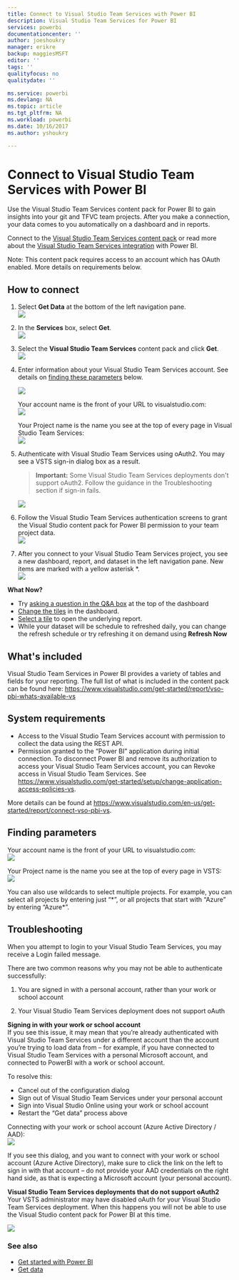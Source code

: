 ```yaml
---
title: Connect to Visual Studio Team Services with Power BI
description: Visual Studio Team Services for Power BI
services: powerbi
documentationcenter: ''
author: joeshoukry
manager: erikre
backup: maggiesMSFT
editor: ''
tags: ''
qualityfocus: no
qualitydate: ''

ms.service: powerbi
ms.devlang: NA
ms.topic: article
ms.tgt_pltfrm: NA
ms.workload: powerbi
ms.date: 10/16/2017
ms.author: yshoukry

---
```

# Connect to Visual Studio Team Services with Power BI
Use the Visual Studio Team Services content pack for Power BI to gain insights into your git and TFVC team projects. After you make a connection, your data comes to you automatically on a dashboard and in reports. 

Connect to the [Visual Studio Team Services content pack](https://app.powerbi.com/getdata/services/visual-studio-online) or read more about the [Visual Studio Team Services integration](https://powerbi.microsoft.com/integrations/visual_studio_online) with Power BI.

Note: This content pack requires access to an account which has OAuth enabled. More details on requirements below.

## How to connect
1. Select **Get Data** at the bottom of the left navigation pane.  
   ![](media/powerbi-content-pack-visual-studio/PBI_GetData.png) 
2. In the **Services** box, select **Get**.  
   ![](media/powerbi-content-pack-visual-studio/PBI_GetServices.png) 
3. Select the **Visual Studio Team Services** content pack and click **Get**.     
   ![](media/powerbi-content-pack-visual-studio/vsts.png)
4. Enter information about your Visual Studio Team Services account. See details on [finding these parameters](#FindingParams) below.
   
   ![](media/powerbi-content-pack-visual-studio/PBI_VSOSignIn.png)
   
   Your account name is the front of your URL to visualstudio.com:    
   ![](media/powerbi-content-pack-visual-studio/URLimage.png)
   
   Your Project name is the name you see at the top of every page in Visual Studio Team Services:  
   ![](media/powerbi-content-pack-visual-studio/Projectimage.png)
5. Authenticate with Visual Studio Team Services using oAuth2. You may see a VSTS sign-in dialog box as a result. 
   
   > **Important:** Some Visual Studio Team Services deployments don't support oAuth2.  Follow the guidance in the Troubleshooting section if sign-in fails.
   > 
   > 
   
   ![](media/powerbi-content-pack-visual-studio/PBI_VSOSignIn2.png)
6. Follow the Visual Studio Team Services authentication screens to grant the Visual Studio content pack for Power BI permission to your team project data.   
   ![](media/powerbi-content-pack-visual-studio/VSOAuthorizeApp450.png)
7. After you connect to your Visual Studio Team Services project, you see a new dashboard, report, and dataset in the left navigation pane. New items are marked with a yellow asterisk \*.  
   ![](media/powerbi-content-pack-visual-studio/VisualStudioOnline800px.png) 

**What Now?**

* Try [asking a question in the Q&A box](powerbi-service-q-and-a.md) at the top of the dashboard
* [Change the tiles](service-dashboard-edit-tile.md) in the dashboard.
* [Select a tile](powerbi-service-dashboard-tiles.md) to open the underlying report.
* While your dataset will be schedule to refreshed daily, you can change the refresh schedule or try refreshing it on demand using **Refresh Now**

## What's included
Visual Studio Team Services in Power BI provides a variety of tables and fields for your reporting. The full list of what is included in the content pack can be found here:  <https://www.visualstudio.com/get-started/report/vso-pbi-whats-available-vs>

## System requirements
* Access to the Visual Studio Team Services account with permission to collect the data using the REST API.  
* Permission granted to the “Power BI” application during initial connection. To disconnect Power BI and remove its authorization to access your Visual Studio Team Services account, you can Revoke access in Visual Studio Team Services. See <https://www.visualstudio.com/get-started/setup/change-application-access-policies-vs>.  

More details can be found at <https://www.visualstudio.com/en-us/get-started/report/connect-vso-pbi-vs>.

<a name="FindingParams"></a>

## Finding parameters
Your account name is the front of your URL to visualstudio.com:    
    ![](media/powerbi-content-pack-visual-studio/URLimage.png)

Your Project name is the name you see at the top of every page in VSTS:  
    ![](media/powerbi-content-pack-visual-studio/Projectimage.png)

You can also use wildcards to select multiple projects. For example, you can select all projects by entering just “\*”, or all projects that start with “Azure” by entering “Azure\*”.

## Troubleshooting
When you attempt to login to your Visual Studio Team Services, you may receive a Login failed message.

There are two common reasons why you may not be able to authenticate successfully:

1) You are signed in with a personal account, rather than your work or school account  

2) Your Visual Studio Team Services deployment does not support oAuth 

**Signing in with your work or school account**  
If you see this issue, it may mean that you’re already authenticated with Visual Studio Team Services under a different account than the account you’re trying to load data from – for example, if you have connected to Visual Studio Team Services with a personal Microsoft account, and connected to PowerBI with a work or school account.

To resolve this:  

* Cancel out of the configuration dialog  
* Sign out of Visual Studio Team Services under your personal account  
* Sign into Visual Studio Online using your work or school account  
* Restart the “Get data” process above 

Connecting with your work or school account (Azure Active Directory / AAD):  
    ![](media/powerbi-content-pack-visual-studio/vsologinscreen.png)

If you see this dialog, and you want to connect with your work or school account (Azure Active Directory), make sure to click the link on the left to sign in with that account – do not provide your AAD credentials on the right hand side, as that is expecting a Microsoft account (your personal account).

**Visual Studio Team Services deployments that do not support oAuth2**  
Your VSTS administrator may have disabled oAuth for your Visual Studio Team Services deployment.  When this happens you will not be able to use the Visual Studio content pack for Power BI at this time. 

![](media/powerbi-content-pack-visual-studio/oauth.png)

### See also
* [Get started with Power BI](powerbi-service-get-started.md)
* [Get data](service-get-data.md)

